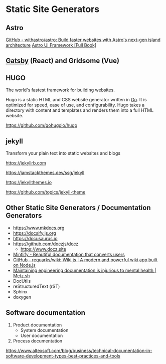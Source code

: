 # Static Site Generators

## Astro

[GitHub - withastro/astro: Build faster websites with Astro's next-gen island architecture](https://github.com/withastro/astro)
[Astro UI Framework [Full Book]](https://www.freecodecamp.org/news/how-to-use-the-astro-ui-framework/)

## [Gatsby](gatsby) (React) and Gridsome (Vue)

## HUGO

The world's fastest framework for building websites.

Hugo is a static HTML and CSS website generator written in [Go](https://golang.org/). It is optimized for speed, ease of use, and configurability. Hugo takes a directory with content and templates and renders them into a full HTML website.

https://github.com/gohugoio/hugo

## jekyll

Transform your plain text into static websites and blogs

https://jekyllrb.com

https://jamstackthemes.dev/ssg/jekyll

https://jekyllthemes.io

https://github.com/topics/jekyll-theme

## Other Static Site Generators / Documentation Generators

- https://www.mkdocs.org
- https://docsify.js.org
- https://docusaurus.io
- https://github.com/doczjs/docz
    - https://www.docz.site
- [Mintlify - Beautiful documentation that converts users](https://mintlify.com/)
- [GitHub - requarks/wiki: Wiki.js | A modern and powerful wiki app built on Node.js](https://github.com/Requarks/wiki)
- [Maintaining engineering documentation is injurious to mental health | Metz.sh](https://metz.sh/)
- DocUtils
- reStructuredText (rST)
- Sphinx
- doxygen

## Software documentation

1. Product documentation
   - System documentation
   - User documentation
2. Process documentation

https://www.altexsoft.com/blog/business/technical-documentation-in-software-development-types-best-practices-and-tools
